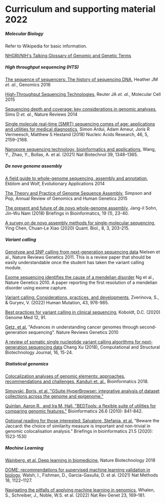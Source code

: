 # Curriculum and supporting material 2022


##### Molecular Biology

Refer to Wikipedia for basic information.

[NHGRI/NIH's Talking Glossary of Genomic and Genetic Terms](https://www.genome.gov/genetics-glossary)


##### High throughput sequencing (HTS)

[The sequence of sequencers: The history of sequencing DNA](https://github.com/arvindsundaram/IN-BIOSx000/raw/2020/Curriculum/HTS_history.pdf), Heather JM _et. al._, Genomics 2016

[High-Throughput Sequencing Technologies](https://github.com/arvindsundaram/IN-BIOSx000/raw/2020/Curriculum/HTS_technology.pdf), Reuter JA _et. al._, Molecular Cell 2015

[Sequencing depth and coverage: key considerations in genomic analyses](https://github.com/arvindsundaram/IN-BIOSx000/raw/2020/Curriculum/HTS_Coverage_Depth.pdf), Sims D _et. al._, Nature Reviews 2014

[Single molecule real-time (SMRT) sequencing comes of age: applications and utilities for medical diagnostics](https://doi.org/10.1093/nar/gky066), Simon Ardui, Adam Ameur, Joris R Vermeesch, Matthew S Hestand (2018) Nucleic Acids Research, 46, 5, 2159–2168.

[Nanopore sequencing technology, bioinformatics and applications](https://doi.org/10.1038/s41587-021-01108-x), Wang, Y., Zhao, Y., Bollas, A. et al. (2021) Nat Biotechnol 39, 1348–1365.


##### _De novo_ genome assembly

[A field guide to whole-genome sequencing, assembly and annotation](https://github.com/arvindsundaram/IN-BIOSx000/raw/2020/Curriculum/DNA_1.pdf), Ekblom and Wolf, Evolutionary Applications 2014

[The Theory and Practice of Genome Sequence Assembly](https://github.com/arvindsundaram/IN-BIOSx000/raw/2020/Curriculum/DNA_2.pdf), Simpson and Pop, Annual Review of Genomics and Human Genetics 2015

[The present and future of de novo whole-genome assembly](https://doi.org/10.1093/bib/bbw096), Jang-il Sohn, Jin-Wu Nam (2018) Briefings in Bioinformatics, 19 (1), 23-40.

[A survey on de novo assembly methods for single-molecular sequencing](https://dx.doi.org/10.1007/s40484-020-0214-5), Ying Chen, Chuan-Le Xiao (2020) Quant. Biol., 8, 3, 203-215.


##### Variant calling

[Genotype and SNP calling from next-generation sequencing data](https://github.com/arvindsundaram/IN-BIOSx000/raw/2020/Curriculum/VC_1.pdf) Nielsen et al., Nature Reviews Genetics 2011. This is a review paper that should be easily understandable once the student has taken the variant calling module. 

[Exome sequencing identifies the cause of a mendelian disorder](https://github.com/arvindsundaram/IN-BIOSx000/raw/2020/Curriculum/VC_2.pdf) Ng et al., Nature Genetics 2010. A paper reporting the first resolution of a mendelian disorder using exome capture.

[Variant calling: Considerations, practices, and developments](https://doi.org/10.1002/humu.24311), Zverinova, S., &  Guryev, V. (2022) Human Mutation,  43,  976-985.

[Best practices for variant calling in clinical sequencing](https://doi.org/10.1186/s13073-020-00791-w), Koboldt, D.C. (2020) Genome Med 12, 91.

[Getz, et al.](https://github.com/arvindsundaram/IN-BIOSx000/raw/2020/Curriculum/SVC_1.pdf) "Advances in understanding cancer genomes through second-generation sequencing". Nature Reviews Genetics 2010

[A review of somatic single nucleotide variant calling algorithms for next-generation sequencing data](https://doi.org/10.1016/j.csbj.2018.01.003) Chang Xu (2018), Computational and Structural Biotechnology Journal, 16, 15-24.


##### Statistical genomics

[Colocalization analyses of genomic elements: approaches, recommendations and challenges, Kanduri et. al.](https://github.com/arvindsundaram/IN-BIOSx000/raw/2020/Curriculum/SG_1.pdf), Bioinformatics 2018.

[Simovski, Boris, et al. "GSuite HyperBrowser: integrative analysis of dataset collections across the genome and epigenome."](https://github.com/arvindsundaram/IN-BIOSx000/raw/2020/Curriculum/SG_2.pdf)

[Quinlan, Aaron R., and Ira M. Hall. "BEDTools: a flexible suite of utilities for comparing genomic features."](https://github.com/arvindsundaram/IN-BIOSx000/raw/2020/Curriculum/SG_3.pdf) Bioinformatics 26.6 (2010): 841-842.

[Optional reading for those interested: Salvatore, Stefania, et al.](https://github.com/arvindsundaram/IN-BIOSx000/raw/2020/Curriculum/SG_4.pdf) "Beware the Jaccard: the choice of similarity measure is important and non-trivial in genomic colocalisation analysis." Briefings in bioinformatics 21.5 (2020): 1523-1530


##### Machine Learning

[Wainberg, et al. Deep learning in biomedicine](https://github.com/arvindsundaram/IN-BIOSx000/raw/2020/Curriculum/ML.pdf), Nature Biotechnology 2018

[DOME: recommendations for supervised machine learning validation in biology](https://doi.org/10.1038/s41592-021-01205-4), Walsh, I., Fishman, D., Garcia-Gasulla, D. et al. (2021) Nat Methods 18, 1122–1127.

[Navigating the pitfalls of applying machine learning in genomics](https://doi.org/10.1038/s41576-021-00434-9), Whalen, S., Schreiber, J., Noble, W.S. et al. (2022) Nat Rev Genet 23, 169–181.
